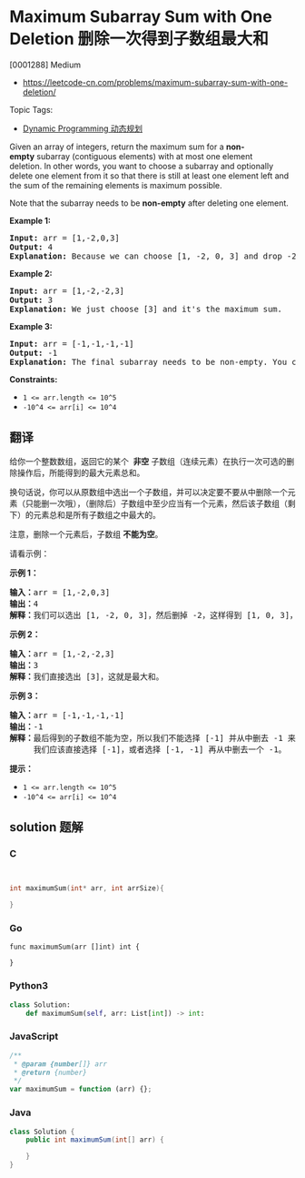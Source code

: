 # Maximum Subarray Sum with One Deletion 删除一次得到子数组最大和

[0001288] Medium

- https://leetcode-cn.com/problems/maximum-subarray-sum-with-one-deletion/

Topic Tags:

- [Dynamic Programming 动态规划](https://leetcode-cn.com/tag/dynamic-programming/)

Given an array of integers, return the maximum sum for a **non-empty** subarray (contiguous elements) with at most one element deletion. In other words, you want to choose a subarray and optionally delete one element from it so that there is still at least one element left and the sum of the remaining elements is maximum possible.

Note that the subarray needs to be **non-empty** after deleting one element.

**Example 1:**

<pre><strong>Input:</strong> arr = [1,-2,0,3]
<strong>Output:</strong> 4
<strong>Explanation: </strong>Because we can choose [1, -2, 0, 3] and drop -2, thus the subarray [1, 0, 3] becomes the maximum value.</pre>

**Example 2:**

<pre><strong>Input:</strong> arr = [1,-2,-2,3]
<strong>Output:</strong> 3
<strong>Explanation: </strong>We just choose [3] and it's the maximum sum.
</pre>

**Example 3:**

<pre><strong>Input:</strong> arr = [-1,-1,-1,-1]
<strong>Output:</strong> -1
<strong>Explanation:</strong>&nbsp;The final subarray needs to be non-empty. You can't choose [-1] and delete -1 from it, then get an empty subarray to make the sum equals to 0.
</pre>

**Constraints:**

- `1 <= arr.length <= 10^5`
- `-10^4 <= arr[i] <= 10^4`

## 翻译

给你一个整数数组，返回它的某个  **非空** 子数组（连续元素）在执行一次可选的删除操作后，所能得到的最大元素总和。

换句话说，你可以从原数组中选出一个子数组，并可以决定要不要从中删除一个元素（只能删一次哦），（删除后）子数组中至少应当有一个元素，然后该子数组（剩下）的元素总和是所有子数组之中最大的。

注意，删除一个元素后，子数组 **不能为空**。

请看示例：

**示例 1：**

<pre><strong>输入：</strong>arr = [1,-2,0,3]
<strong>输出：</strong>4
<strong>解释：</strong>我们可以选出 [1, -2, 0, 3]，然后删掉 -2，这样得到 [1, 0, 3]，和最大。</pre>

**示例 2：**

<pre><strong>输入：</strong>arr = [1,-2,-2,3]
<strong>输出：</strong>3
<strong>解释：</strong>我们直接选出 [3]，这就是最大和。
</pre>

**示例 3：**

<pre><strong>输入：</strong>arr = [-1,-1,-1,-1]
<strong>输出：</strong>-1
<strong>解释：</strong>最后得到的子数组不能为空，所以我们不能选择 [-1] 并从中删去 -1 来得到 0。
     我们应该直接选择 [-1]，或者选择 [-1, -1] 再从中删去一个 -1。
</pre>

**提示：**

- `1 <= arr.length <= 10^5`
- `-10^4 <= arr[i] <= 10^4`

## solution 题解

### C

```c


int maximumSum(int* arr, int arrSize){

}


```

### Go

```golang
func maximumSum(arr []int) int {

}
```

### Python3

```python
class Solution:
    def maximumSum(self, arr: List[int]) -> int:

```

### JavaScript

```javascript
/**
 * @param {number[]} arr
 * @return {number}
 */
var maximumSum = function (arr) {};
```

### Java

```java
class Solution {
    public int maximumSum(int[] arr) {

    }
}
```
